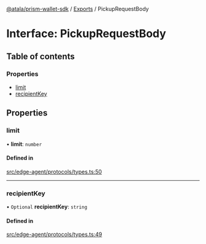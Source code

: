 [@atala/prism-wallet-sdk](../README.md) / [Exports](../modules.md) / PickupRequestBody

# Interface: PickupRequestBody

## Table of contents

### Properties

- [limit](PickupRequestBody.md#limit)
- [recipientKey](PickupRequestBody.md#recipientkey)

## Properties

### limit

• **limit**: `number`

#### Defined in

[src/edge-agent/protocols/types.ts:50](https://github.com/hyperledger/identus-edge-agent-sdk-ts/blob/2cdbf1ede368164be3dd56f3e362e76e94d48b48/src/edge-agent/protocols/types.ts#L50)

___

### recipientKey

• `Optional` **recipientKey**: `string`

#### Defined in

[src/edge-agent/protocols/types.ts:49](https://github.com/hyperledger/identus-edge-agent-sdk-ts/blob/2cdbf1ede368164be3dd56f3e362e76e94d48b48/src/edge-agent/protocols/types.ts#L49)
